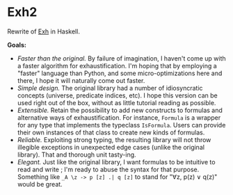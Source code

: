 Exh2
===========================================

Rewrite of [Exh](https://github.com/KenyC/Exh/) in Haskell.

**Goals:**

  - *Faster than the original.* By failure of imagination, I haven't come up with a faster algorithm for exhaustification. I'm hoping that by employing a "faster" language than Python, and some micro-optimizations here and there, I hope it will naturally come out faster.
  - *Simple design.* The original library had a number of idiosyncratic concepts (universe, predicate indices, etc). I hope this version can be used right out of the box, without as little tutorial reading as possible.
  - *Extensible.* Retain the possibility to add new constructs to  formulas and alternative ways of exhaustification. For instance, `Formula` is a wrapper for any type that implements the typeclass `IsFormula`. Users can provide their own instances of that class to create new kinds of formulas.
  - *Reliable.* Exploiting strong typing, the resulting library will not throw illegible exceptions in unexpected edge cases (unlike the original library). That and thorough unit tasty-ing.
  - *Elegant.* Just like the original library, I want formulas to be intuitive to read and write ; I'm ready to abuse the syntax for that purpose. Something like ``_A \z -> p [z] .| q [z]`` to stand for "∀z, p(z) ∨ q(z)" would be great.